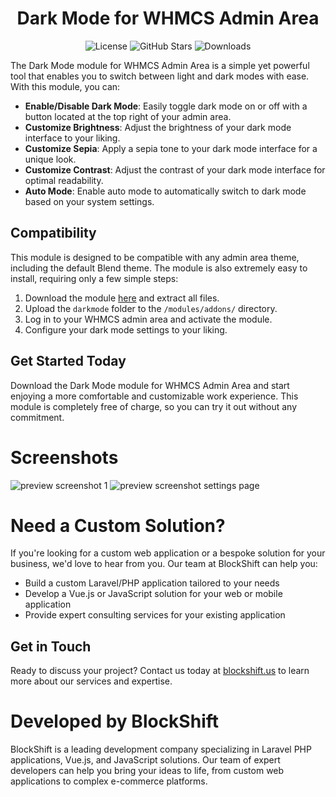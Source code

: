 <h1 align="center">Dark Mode for WHMCS Admin Area</h1>

<p align="center">
  <img alt="License" src="https://img.shields.io/github/license/blockshiftnetwork/whmcs-darkmode?style=for-the-badge" />
  <img alt="GitHub Stars" src="https://img.shields.io/github/stars/blockshiftnetwork/whmcs-darkmode?logo=github&style=for-the-badge" />
  <img alt="Downloads" src="https://img.shields.io/github/downloads/blockshiftnetwork/whmcs-darkmode/total?logo=github&style=for-the-badge" />
</p>

The Dark Mode module for WHMCS Admin Area is a simple yet powerful tool that enables you to switch between light and dark modes with ease. With this module, you can:

- **Enable/Disable Dark Mode**: Easily toggle dark mode on or off with a button located at the top right of your admin area.
- **Customize Brightness**: Adjust the brightness of your dark mode interface to your liking.
- **Customize Sepia**: Apply a sepia tone to your dark mode interface for a unique look.
- **Customize Contrast**: Adjust the contrast of your dark mode interface for optimal readability.
- **Auto Mode**: Enable auto mode to automatically switch to dark mode based on your system settings.

## **Compatibility**

This module is designed to be compatible with any admin area theme, including the default Blend theme. The module is also extremely easy to install, requiring only a few simple steps:

1.  Download the module [here](https://github.com/blockshiftnetwork/whmcs-darkmode/releases/latest) and extract all files.
2.  Upload the `darkmode` folder to the `/modules/addons/` directory.
3.  Log in to your WHMCS admin area and activate the module.
4.  Configure your dark mode settings to your liking.

## **Get Started Today**

Download the Dark Mode module for WHMCS Admin Area and start enjoying a more comfortable and customizable work experience. This module is completely free of charge, so you can try it out without any commitment.

# Screenshots

<img alt="preview screenshot 1" src="https://github.com/user-attachments/assets/9fb86083-d2a5-49ec-a476-6968f42dab44"/>
<img alt="preview screenshot settings page" src="https://github.com/user-attachments/assets/a6c26b44-15cc-403b-a818-671f0c0aa1b7"/>

# Need a Custom Solution?

If you're looking for a custom web application or a bespoke solution for your business, we'd love to hear from you. Our team at BlockShift can help you:

- Build a custom Laravel/PHP application tailored to your needs
- Develop a Vue.js or JavaScript solution for your web or mobile application
- Provide expert consulting services for your existing application

## Get in Touch

Ready to discuss your project? Contact us today at [blockshift.us](https://blockshift.us/contact/) to learn more about our services and expertise.

# Developed by BlockShift

BlockShift is a leading development company specializing in Laravel PHP applications, Vue.js, and JavaScript solutions. Our team of expert developers can help you bring your ideas to life, from custom web applications to complex e-commerce platforms.
